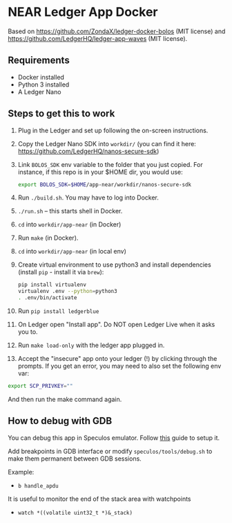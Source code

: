 # NEAR Ledger App Docker

Based on https://github.com/ZondaX/ledger-docker-bolos (MIT license) and https://github.com/LedgerHQ/ledger-app-waves (MIT license).

## Requirements

* Docker installed
* Python 3 installed
* A Ledger Nano

## Steps to get this to work

1. Plug in the Ledger and set up following the on-screen instructions.
2. Copy the Ledger Nano SDK into `workdir/` (you can find it here: https://github.com/LedgerHQ/nanos-secure-sdk)
3. Link `BOLOS_SDK` env variable to the folder that you just copied. For instance, if this repo is in your $HOME dir, you would use:
  
   ```bash
   export BOLOS_SDK=$HOME/app-near/workdir/nanos-secure-sdk
   ```

4. Run `./build.sh`. You may have to log into Docker.
5. `./run.sh` – this starts shell in Docker.
6. `cd` into `workdir/app-near` (in Docker) 
7. Run `make` (in Docker).
8. `cd` into `workdir/app-near` (in local env) 
9. Create virtual environment to use python3 and install dependencies (install `pip` - install it via `brew`):

   ```bash
   pip install virtualenv
   virtualenv .env --python=python3
   . .env/bin/activate
   ```

10. Run `pip install ledgerblue`
11. On Ledger open "Install app". Do NOT open Ledger Live when it asks you to.
12. Run `make load-only` with the ledger app plugged in.
13. Accept the "insecure" app onto your ledger (!) by clicking through the prompts.
If you get an error, you may need to also set the following env var:
  
  ```bash
  export SCP_PRIVKEY=""
  ```

  And then run the make command again.

## How to debug with GDB
You can debug this app in Speculos emulator. Follow [this](https://ledger.readthedocs.io/en/latest/userspace/speculos.html) guide to setup it.

Add breakpoints in GDB interface or modify `speculos/tools/debug.sh` to make them permanent between GDB sessions.

Example:
- `b handle_apdu`

It is useful to monitor the end of the stack area with watchpoints
- `watch *((volatile uint32_t *)&_stack)`
